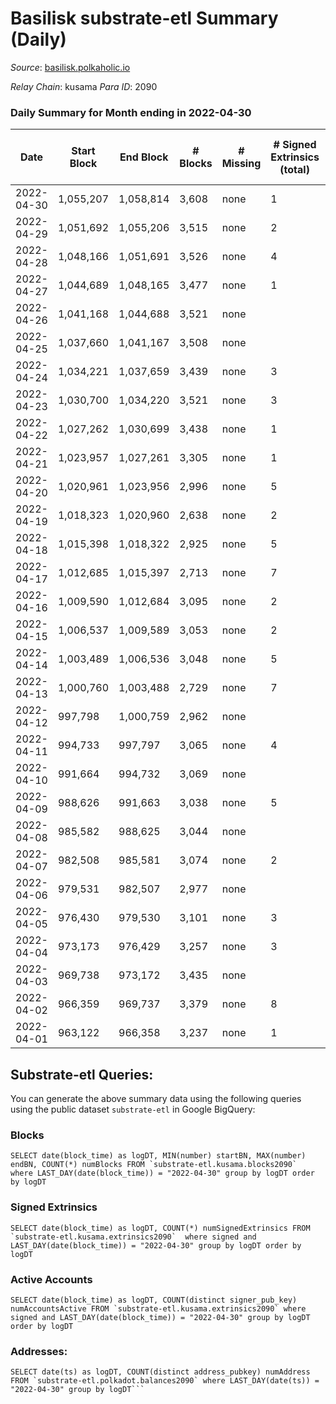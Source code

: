 # Basilisk substrate-etl Summary (Daily)

_Source_: [basilisk.polkaholic.io](https://basilisk.polkaholic.io)

*Relay Chain*: kusama
*Para ID*: 2090



### Daily Summary for Month ending in 2022-04-30


| Date | Start Block | End Block | # Blocks | # Missing | # Signed Extrinsics (total) | # Active Accounts | # Addresses with Balances | # Events | # Transfers | # XCM Transfers In | # XCM Transfers Out |
| ---- | ----------- | --------- | -------- | --------- | --------------------------- | ----------------- | ------------------------- | -------- | ----------- | ------------------ | ------------------- |
| 2022-04-30 | 1,055,207 | 1,058,814 | 3,608 | none  | 1 | 1 | 11,915 | 10,833 |   |   |   |
| 2022-04-29 | 1,051,692 | 1,055,206 | 3,515 | none  | 2 | 2 | 11,915 | 10,555 |   |   |   |
| 2022-04-28 | 1,048,166 | 1,051,691 | 3,526 | none  | 4 | 3 | 11,915 | 10,589 |   |   |   |
| 2022-04-27 | 1,044,689 | 1,048,165 | 3,477 | none  | 1 | 1 | 11,915 | 10,436 |   |   |   |
| 2022-04-26 | 1,041,168 | 1,044,688 | 3,521 | none  |  |  | 11,915 | 10,566 |   |   |   |
| 2022-04-25 | 1,037,660 | 1,041,167 | 3,508 | none  |  |  | 11,915 | 10,527 |   |   |   |
| 2022-04-24 | 1,034,221 | 1,037,659 | 3,439 | none  | 3 | 2 | 11,915 | 10,329 |   |   |   |
| 2022-04-23 | 1,030,700 | 1,034,220 | 3,521 | none  | 3 | 3 | 11,915 | 10,572 |   |   |   |
| 2022-04-22 | 1,027,262 | 1,030,699 | 3,438 | none  | 1 | 1 | 11,915 | 10,318 |   |   |   |
| 2022-04-21 | 1,023,957 | 1,027,261 | 3,305 | none  | 1 | 1 | 11,915 | 9,920 |   |   |   |
| 2022-04-20 | 1,020,961 | 1,023,956 | 2,996 | none  | 5 | 3 | 11,915 | 9,001 |   |   |   |
| 2022-04-19 | 1,018,323 | 1,020,960 | 2,638 | none  | 2 | 2 | 11,915 | 7,920 |   |   |   |
| 2022-04-18 | 1,015,398 | 1,018,322 | 2,925 | none  | 5 | 2 | 11,915 | 8,787 |   |   |   |
| 2022-04-17 | 1,012,685 | 1,015,397 | 2,713 | none  | 7 | 6 | 11,915 | 8,159 |   |   |   |
| 2022-04-16 | 1,009,590 | 1,012,684 | 3,095 | none  | 2 | 2 | 11,915 | 9,291 |   |   |   |
| 2022-04-15 | 1,006,537 | 1,009,589 | 3,053 | none  | 2 | 2 | 11,915 | 9,167 |   |   |   |
| 2022-04-14 | 1,003,489 | 1,006,536 | 3,048 | none  | 5 | 3 | 11,915 | 9,156 |   |   |   |
| 2022-04-13 | 1,000,760 | 1,003,488 | 2,729 | none  | 7 | 3 | 11,915 | 8,204 |   |   |   |
| 2022-04-12 | 997,798 | 1,000,759 | 2,962 | none  |  |  | 11,915 | 8,888 |   |   |   |
| 2022-04-11 | 994,733 | 997,797 | 3,065 | none  | 4 | 3 | 11,915 | 9,206 |   |   |   |
| 2022-04-10 | 991,664 | 994,732 | 3,069 | none  |  |  | 11,915 | 9,212 |   |   |   |
| 2022-04-09 | 988,626 | 991,663 | 3,038 | none  | 5 | 4 | 11,915 | 9,127 |   |   |   |
| 2022-04-08 | 985,582 | 988,625 | 3,044 | none  |  |  | 11,915 | 9,134 |   |   |   |
| 2022-04-07 | 982,508 | 985,581 | 3,074 | none  | 2 | 2 | 11,915 | 9,229 |   |   |   |
| 2022-04-06 | 979,531 | 982,507 | 2,977 | none  |  |  | 11,915 | 8,933 |   |   |   |
| 2022-04-05 | 976,430 | 979,530 | 3,101 | none  | 3 | 2 | 11,915 | 9,312 |   |   |   |
| 2022-04-04 | 973,173 | 976,429 | 3,257 | none  | 3 | 3 | 11,915 | 9,781 | 1  |   |   |
| 2022-04-03 | 969,738 | 973,172 | 3,435 | none  |  |  | 11,915 | 10,310 |   |   |   |
| 2022-04-02 | 966,359 | 969,737 | 3,379 | none  | 8 | 4 | 11,915 | 10,156 |   |   |   |
| 2022-04-01 | 963,122 | 966,358 | 3,237 | none  | 1 | 1 | 11,915 | 9,716 |   |   |   |

## Substrate-etl Queries:
You can generate the above summary data using the following queries using the public dataset `substrate-etl` in Google BigQuery:


### Blocks
```
SELECT date(block_time) as logDT, MIN(number) startBN, MAX(number) endBN, COUNT(*) numBlocks FROM `substrate-etl.kusama.blocks2090`  where LAST_DAY(date(block_time)) = "2022-04-30" group by logDT order by logDT
```


### Signed Extrinsics
```
SELECT date(block_time) as logDT, COUNT(*) numSignedExtrinsics FROM `substrate-etl.kusama.extrinsics2090`  where signed and LAST_DAY(date(block_time)) = "2022-04-30" group by logDT order by logDT
```


### Active Accounts
```
SELECT date(block_time) as logDT, COUNT(distinct signer_pub_key) numAccountsActive FROM `substrate-etl.kusama.extrinsics2090` where signed and LAST_DAY(date(block_time)) = "2022-04-30" group by logDT order by logDT
```


### Addresses:
```
SELECT date(ts) as logDT, COUNT(distinct address_pubkey) numAddress FROM `substrate-etl.polkadot.balances2090` where LAST_DAY(date(ts)) = "2022-04-30" group by logDT```

